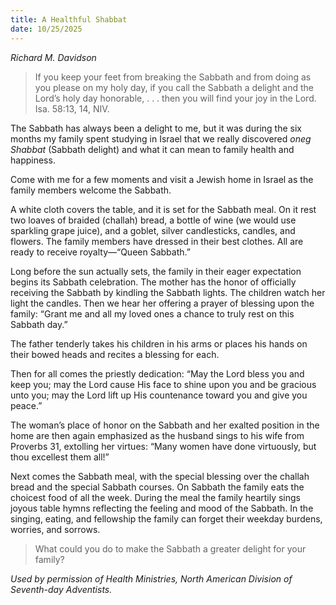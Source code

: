 ```yaml
---
title: A Healthful Shabbat
date: 10/25/2025
---
```


_Richard M. Davidson_

> <p></p>
> If you keep your feet from breaking the Sabbath and from doing as you please on my holy day, if you call the Sabbath a delight and the Lord’s holy day honorable, . . . then you will find your joy in the Lord. Isa. 58:13, 14, NIV.

The Sabbath has always been a delight to me, but it was during the six months my family spent studying in Israel that we really discovered _oneg Shabbat_ (Sabbath delight) and what it can mean to family health and happiness.

Come with me for a few moments and visit a Jewish home in Israel as the family members welcome the Sabbath.

A white cloth covers the table, and it is set for the Sabbath meal. On it rest two loaves of braided (challah) bread, a bottle of wine (we would use sparkling grape juice), and a goblet, silver candlesticks, candles, and flowers. The family members have dressed in their best clothes. All are ready to receive royalty—“Queen Sabbath.”

Long before the sun actually sets, the family in their eager expectation begins its Sabbath celebration. The mother has the honor of officially receiving the Sabbath by kindling the Sabbath lights. The children watch her light the candles. Then we hear her offering a prayer of blessing upon the family: “Grant me and all my loved ones a chance to truly rest on this Sabbath day.”

The father tenderly takes his children in his arms or places his hands on their bowed heads and recites a blessing for each.

Then for all comes the priestly dedication: “May the Lord bless you and keep you; may the Lord cause His face to shine upon you and be gracious unto you; may the Lord lift up His countenance toward you and give you peace.”

The woman’s place of honor on the Sabbath and her exalted position in the home are then again emphasized as the husband sings to his wife from Proverbs 31, extolling her virtues: “Many women have done virtuously, but thou excellest them all!”

Next comes the Sabbath meal, with the special blessing over the challah bread and the special Sabbath courses. On Sabbath the family eats the choicest food of all the week. During the meal the family heartily sings joyous table hymns reflecting the feeling and mood of the Sabbath. In the singing, eating, and fellowship the family can forget their weekday burdens, worries, and sorrows.

> <callout></callout>
> What could you do to make the Sabbath a greater delight for your family?

_Used by permission of Health Ministries, North American Division of Seventh-day Adventists._